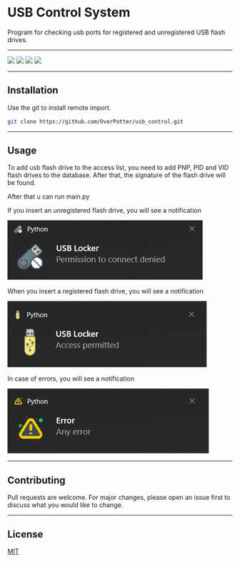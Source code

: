 # USB Control System
Program for checking usb ports for registered and unregistered USB flash drives.
___
![](https://img.shields.io/badge/python-3.9-blueviolet)
![](https://img.shields.io/github/last-commit/OverPotter/RemoteImport?color=blueviolet)
![](https://img.shields.io/github/issues-pr/OverPotter/RemoteImport?color=blueviolet)
![](https://img.shields.io/github/forks/OverPotter/RemoteImport?style=social)
___
## Installation
Use the git to install remote import.
```bash
git clone https://github.com/OverPotter/usb_control.git
```
___
## Usage
То add usb flash drive to the access list, you need to add PNP, PID and VID flash drives to the database. After that, the signature of the flash drive will be found.

After that u can run main.py

If you insert an unregistered flash drive, you will see a notification

![](https://github.com/OverPotter/usb_control/blob/master/utils/img/usb_lock.PNG "USB Lock")

When you insert a registered flash drive, you will see a notification

![](https://github.com/OverPotter/usb_control/blob/master/utils/img/usb_unlock.PNG "USB Unlock")

In case of errors, you will see a notification

![](https://github.com/OverPotter/usb_control/blob/master/utils/img/error.PNG "Error")


___
## Contributing
Pull requests are welcome. For major changes, please open an issue first to discuss what you would like to change.
___ 
## License
[MIT](https://choosealicense.com/licenses/mit/)